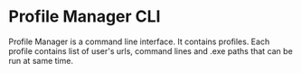 # Profile Manager CLI
Profile Manager is a command line interface.
It contains profiles. Each profile contains list of user's urls, command lines and .exe paths that can be run at same time. 
